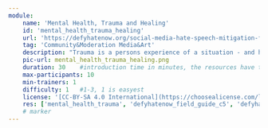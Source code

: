 ```yaml
---
module:
    name: 'Mental Health, Trauma and Healing'
    id: 'mental_health_trauma_healing'
    url: 'https://defyhatenow.org/social-media-hate-speech-mitigation-field-guide-v2-cameroon/'
    tag: 'Community&Moderation Media&Art'
    description: "Trauma is a persons experience of a situation - and how they think and feel about it afterwards. This modul gives information about trauma, mental health and healing in the context of social media."
    pic-url: mental_health_trauma_healing.png
    duration: 30    #introduction time in minutes, the resources have their own time blocks
    max-participants: 10
    min-trainers: 1
    difficulty: 1   #1-3, 1 is easyest
    license: '[CC-BY-SA 4.0 International](https://choosealicense.com/licenses/cc-by-sa-4.0/)'
    res: ['mental_health_trauma', 'defyhatenow_field_guide_c5', 'defyhatenow_facilitator_notes']
    # marker
---  
```

